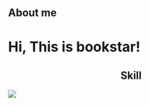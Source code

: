 ## About me

<h1 align="left"> Hi, This is bookstar! </h1>
<h2 align="middle"> Skill </h2>

<img src="https://img.shields.io/badge/표시할이름-색상?style=for-the-badge&logo=기술스택아이콘&logoColor=white">

<!--
**bookstar7/bookstar7** is a ✨ _special_ ✨ repository because its `README.md` (this file) appears on your GitHub profile.

Here are some ideas to get you started:

- 🔭 I’m currently working on ...
- 🌱 I’m currently learning ...
- 👯 I’m looking to collaborate on ...
- 🤔 I’m looking for help with ...
- 💬 Ask me about ...
- 📫 How to reach me: ...
- 😄 Pronouns: ...
- ⚡ Fun fact: ...
-->
